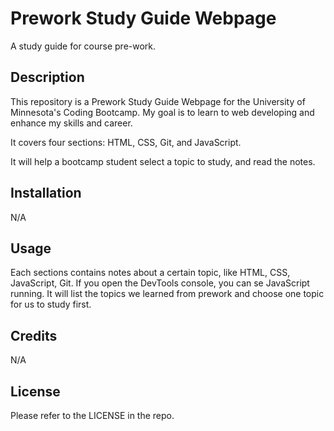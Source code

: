 # Prework Study Guide Webpage
A study guide for course pre-work.

## Description
This repository is a Prework Study Guide Webpage for the University of Minnesota's Coding Bootcamp. My goal is to learn to web developing and enhance my skills and career.

It covers four sections: HTML, CSS, Git, and JavaScript.

It will help a bootcamp student select a topic to study, and read the notes.



## Installation

N/A

## Usage

Each sections contains notes about a certain topic, like HTML, CSS, JavaScript, Git. If you open the DevTools console, you can se JavaScript running. It will list the topics we learned from prework and choose one topic for us to study first. 

## Credits

N/A

## License

 Please refer to the LICENSE in the repo.

